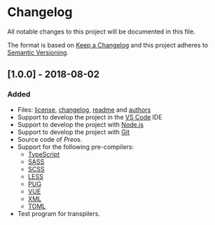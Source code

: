 # Changelog
All notable changes to this project will be documented in this file.

The format is based on [Keep a Changelog](https://keepachangelog.com/en/1.0.0/)
and this project adheres to [Semantic Versioning](https://semver.org/spec/v2.0.0.html).

## [1.0.0] - 2018-08-02

### Added

- Files: [license](./LICENSE), [changelog](#), [readme](./README.md) and [authors](./AUTHORS)
- Support to develop the project in the [VS Code](https://code.visualstudio.com/) IDE
- Support to develop the project with [Node.js](https://nodejs.org/)
- Support to develop the project with [Git](https://git-scm.com/)
- Source code of *Preos*.
- Support for the following pre-compilers:
    - [TypeScript](https://www.typescriptlang.org/)
    - [SASS](https://sass-lang.com/)
    - [SCSS](https://sass-lang.com/)
    - [LESS](http://lesscss.org/)
    - [PUG](https://pugjs.org/)
    - [VUE](https://vuejs.org/)
    - [XML](https://www.w3.org/XML/)
    - [TOML](https://github.com/toml-lang/toml)
- Test program for transpilers.

<!--- PATTERN
## [Major.Minor.Patch-label.label2] - YYYY-MM-DD

### Added
- Message
- File: What?

### Changed
- Message
- File: What?

### Deprecated
- Message
- File: What?

### Removed
- Message
- File: What?

### Fixed
- Message
- File: What?

### Security
- Message
- File: What?
--->
